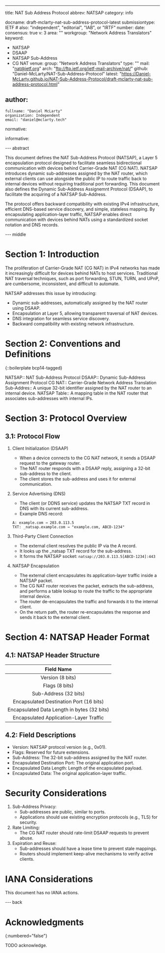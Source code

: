 ---
title: NAT Sub Address Protocol
abbrev: NATSAP
category: info

docname: draft-mclarty-nat-sub-address-protocol-latest
submissiontype: IETF  # also: "independent", "editorial", "IAB", or "IRTF"
number:
date:
consensus: true
v: 3
area: ""
workgroup: "Network Address Translators"
keyword:
 - NATSAP
 - DSAAP
 - NATSAP Sub-Address
 - CG NAT
venue:
  group: "Network Address Translators"
  type: ""
  mail: "nat@ietf.org"
  arch: "ftp://ftp.ietf.org/ietf-mail-archive/nat/"
  github: "Daniel-McLarty/NAT-Sub-Address-Protocol"
  latest: "https://Daniel-McLarty.github.io/NAT-Sub-Address-Protocol/draft-mclarty-nat-sub-address-protocol.html"

author:
 -
    fullname: "Daniel McLarty"
    organization: Independent
    email: "daniel@mclarty.tech"

normative:

informative:


--- abstract

This document defines the NAT Sub-Address Protocol (NATSAP), a Layer 5 encapsulation protocol designed to facilitate seamless bidirectional communication with devices behind Carrier-Grade NAT (CG NAT). NATSAP introduces dynamic sub-addresses assigned by the NAT router, which external clients can use alongside the public IP to route traffic back to internal devices without requiring traditional port forwarding. This document also defines the Dynamic Sub-Address Assignemnt Protocol (DSAAP), to facilitate the acquiring of a NATSAP Sub-Address.

The protocol offers backward compatibility with existing IPv4 infrastructure, efficient DNS-based service discovery, and simple, stateless mapping. By encapsulating application-layer traffic, NATSAP enables direct communication with devices behind NATs using a standardized socket notation and DNS records.


--- middle

# Section 1: Introduction

The proliferation of Carrier-Grade NAT (CG NAT) in IPv4 networks has made it increasingly difficult for devices behind NATs to host services. Traditional NAT traversal techniques, such as port forwarding, STUN, TURN, and UPnP, are cumbersome, inconsistent, and difficult to automate.

NATSAP addresses this issue by introducing:

* Dynamic sub-addresses, automatically assigned by the NAT router using DSAAP.
* Encapsulation at Layer 5, allowing transparent traversal of NAT devices.
* DNS integration for seamless service discovery.
* Backward compatibility with existing network infrastructure.


# Section 2: Conventions and Definitions

{::boilerplate bcp14-tagged}

NATSAP::
    NAT Sub-Address Protocol
DSAAP::
    Dynamic Sub-Address Assignment Protocol
CG NAT::
    Carrier-Grade Network Address Translation
Sub-Addres::
    A unique 32-bit identifier assigned by the NAT router to an internal device.
NATSAP Table::
    A mapping table in the NAT router that associates sub-addresses with internal IPs.

# Section 3: Protocol Overview
## 3.1: Protocol Flow
1. Client Initialization (DSAAP)
    * When a device connects to the CG NAT network, it sends a DSAAP request to the gateway router.
    * The NAT router responds with a DSAAP reply, assigning a 32-bit sub-address to the client.
    * The client stores the sub-address and uses it for external communication.

2. Service Advertising (DNS)
    * The client (or DDNS service) updates the NATSAP TXT record in DNS with its current sub-address.
    * Example DNS record:
    ```
    A: example.com → 203.0.113.5    
    TXT: _natsap.example.com → "example.com, ABCD-1234"
    ``` 

3. Third-Party Client Connection
    * The external client resolves the public IP via the A record.
    * It looks up the _natsap TXT record for the sub-address.
    * It forms the NATSAP socket: ` natsap://203.0.113.5[ABCD-1234]:443 `

4. NATSAP Encapsulation
    * The external client encapsulates its application-layer traffic inside a NATSAP packet.
    * The CG NAT router receives the packet, extracts the sub-address, and performs a table lookup to route the traffic to the appropriate internal device.
    * The router de-encapsulates the traffic and forwards it to the internal client.
    * On the return path, the router re-encapsulates the response and sends it back to the external client.

# Section 4: NATSAP Header Format
## 4.1: NATSAP Header Structure
| Field Name                                                         |
|:------------------------------------------------------------------:|
| Version (8 bits)                                                   |
| Flags (8 bits)                                                     |
| Sub-Address (32 bits)                                              |
| Encapsulated Destination Port (16 bits)                            |
| Encapsulated Data Length in bytes (32 bits)                        |
| Encapsulated Application-Layer Traffic                             |

## 4.2: Field Descriptions
* Version: NATSAP protocol version (e.g., 0x01).
* Flags: Reserved for future extensions.
* Sub-Address: The 32-bit sub-address assigned by the NAT router.
* Encapsulated Destination Port: The original application port.
* Encapsulated Data Length: Length of the encapsulated payload.
* Encapsulated Data: The original application-layer traffic.

# Security Considerations

1. Sub-Address Privacy:
    * Sub-addresses are public, similar to ports.
    * Applications should use existing encryption protocols (e.g., TLS) for security.
2. Rate Limiting:
    * The CG NAT router should rate-limit DSAAP requests to prevent abuse.
3. Expiration and Reuse:
    * Sub-addresses should have a lease time to prevent stale mappings.
    * Routers should implement keep-alive mechanisms to verify active clients.


# IANA Considerations

This document has no IANA actions.


--- back

# Acknowledgments
{:numbered="false"}

TODO acknowledge.
